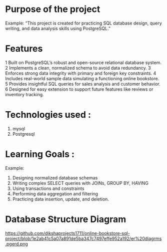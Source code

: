  # Purpose of the project
 Example:
“This project is created for practicing SQL database design, query writing, and data analysis skills using PostgreSQL.”
# Features
 1 Built on PostgreSQL’s robust and open-source relational database system.
 2 Implements a clean, normalized schema to avoid data redundancy.
 3 Enforces strong data integrity with primary and foreign key constraints.
 4 Includes real-world sample data simulating a functioning online bookstore.
 5 Provides insightful SQL queries for sales analysis and customer behavior.
 6 Designed for easy extension to support future features like reviews or inventory tracking.
# Technologies used :
  1. mysql
  2. Postgresql
# Learning Goals :
 Example:
  1. Designing normalized database schemas
  2. Writing complex SELECT queries with JOINs, GROUP BY, HAVING
  3. Using transactions and constraints
  4. Performing data aggregation and filtering
  5. Practicing data insertion, update, and deletion.
# Database Structure Diagram
https://github.com/dikshaprojects1711/online-bookstore-sql-project/blob/1e2ab41c5a07a891de5ba347c7497effe952a192/er%20diagrms.pgerd.png



